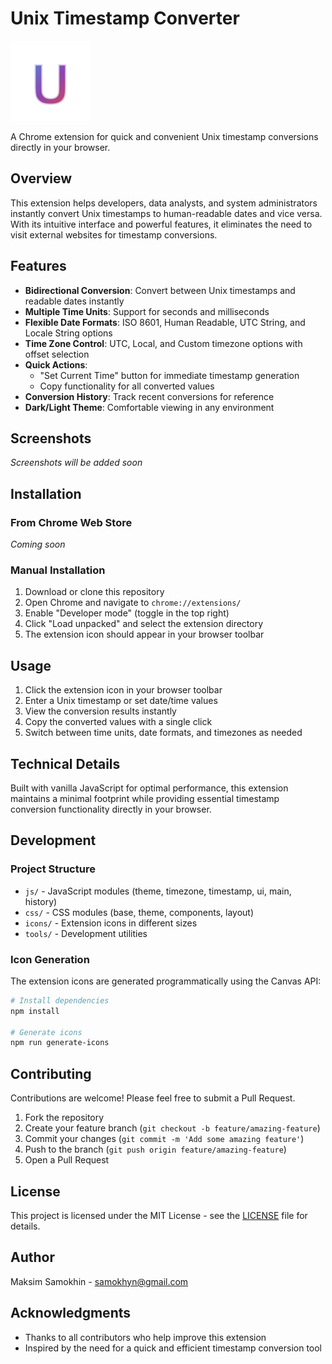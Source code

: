 # Unix Timestamp Converter

![Icon](/icons/icon128.png)

A Chrome extension for quick and convenient Unix timestamp conversions directly in your browser.

## Overview

This extension helps developers, data analysts, and system administrators instantly convert Unix timestamps to human-readable dates and vice versa. With its intuitive interface and powerful features, it eliminates the need to visit external websites for timestamp conversions.

## Features

- **Bidirectional Conversion**: Convert between Unix timestamps and readable dates instantly
- **Multiple Time Units**: Support for seconds and milliseconds
- **Flexible Date Formats**: ISO 8601, Human Readable, UTC String, and Locale String options
- **Time Zone Control**: UTC, Local, and Custom timezone options with offset selection
- **Quick Actions**: 
  - "Set Current Time" button for immediate timestamp generation
  - Copy functionality for all converted values
- **Conversion History**: Track recent conversions for reference
- **Dark/Light Theme**: Comfortable viewing in any environment

## Screenshots

*Screenshots will be added soon*

## Installation

### From Chrome Web Store
*Coming soon*

### Manual Installation
1. Download or clone this repository
2. Open Chrome and navigate to `chrome://extensions/`
3. Enable "Developer mode" (toggle in the top right)
4. Click "Load unpacked" and select the extension directory
5. The extension icon should appear in your browser toolbar

## Usage

1. Click the extension icon in your browser toolbar
2. Enter a Unix timestamp or set date/time values
3. View the conversion results instantly
4. Copy the converted values with a single click
5. Switch between time units, date formats, and timezones as needed

## Technical Details

Built with vanilla JavaScript for optimal performance, this extension maintains a minimal footprint while providing essential timestamp conversion functionality directly in your browser.

## Development

### Project Structure
- `js/` - JavaScript modules (theme, timezone, timestamp, ui, main, history)
- `css/` - CSS modules (base, theme, components, layout)
- `icons/` - Extension icons in different sizes
- `tools/` - Development utilities

### Icon Generation
The extension icons are generated programmatically using the Canvas API:

```bash
# Install dependencies
npm install

# Generate icons
npm run generate-icons
```

## Contributing

Contributions are welcome! Please feel free to submit a Pull Request.

1. Fork the repository
2. Create your feature branch (`git checkout -b feature/amazing-feature`)
3. Commit your changes (`git commit -m 'Add some amazing feature'`)
4. Push to the branch (`git push origin feature/amazing-feature`)
5. Open a Pull Request

## License

This project is licensed under the MIT License - see the [LICENSE](LICENSE) file for details.

## Author

Maksim Samokhin - [samokhyn@gmail.com](mailto:samokhyn@gmail.com)

## Acknowledgments

- Thanks to all contributors who help improve this extension
- Inspired by the need for a quick and efficient timestamp conversion tool
